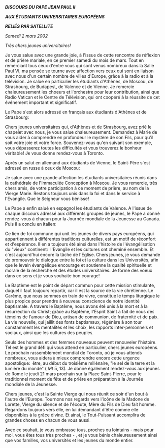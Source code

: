 ***DISCOURS DU PAPE JEAN PAUL II***

***AUX ÉTUDIANTS UNIVERSITAIRES EUROPÉENS***

***RELIÉS PAR SATELLITE***

*Samedi 2 mars 2002*

*Très chers jeunes universitaires!*

Je vous salue avec une grande joie, à l'issue de cette rencontre de réflexion et de prière mariale, en ce premier samedi du mois de mars. Tout en remerciant tous ceux d'entre vous qui sont venus nombreux dans la Salle Paul VI, ma pensée se tourne avec affection vers ceux qui sont en liaison avec nous d'un certain nombre de villes d'Europe, grâce à la radio et à la télévision. Je salue en particulier les étudiants d'Athènes, de Moscou, de Strasbourg, de Budapest, de Valence et de Vienne. Je remercie chaleureusement les choeurs et l'orchestre pour leur contribution, ainsi que Radio Vatican et le Centre de Télévision, qui ont coopéré à la réussite de cet événement important et significatif.

Le Pape s'est alors adressé en français aux étudiants d'Athènes et de Strasbourg:

Chers jeunes universitaires qui, d'Athènes et de Strasbourg, avez prié le chapelet avec nous, je vous salue chaleureusement. Demandez à Marie de vous aider à comprendre en profondeur le mystère de son Fils, pour qu'il soit votre joie et votre force. Souvenez-vous qu'en suivant son exemple, vous dépasserez toutes les difficultés et vous trouverez le bonheur véritable! Je vous donne rendez-vous à Toronto.

Après un salut en allemand aux étudiants de Vienne, le Saint-Père s'est adressé en russe à ceux de Moscou:

Je salue avec une grande affection les étudiants universitaires réunis dans la cathédrale de l'Immaculée Conception à Moscou. Je vous remercie, très chers amis, de votre participation à ce moment de prière, au nom de la Vierge Marie. Restons toujours unis dans la foi et dans le service à l'Evangile. Que le Seigneur vous bénisse!

Le Pape a enfin salué en espagnol les étudiants de Valence. A l'issue de chaque discours adressé aux différents groupes de jeunes, le Pape a donné rendez-vous à chacun pour la Journée mondiale de la Jeunesse au Canada. Puis il a conclu en italien:

Ce lien de foi commune qui unit les jeunes de divers pays européens, qui appartiennent à différentes traditions culturelles, est un motif de réconfort et d'espérance. Il en a toujours été ainsi dans l'histoire de l'évangélisation du "vieux" continent:  l'Evangile et les cultures ont cheminé ensemble. Et c'est aujourd'hui encore la tâche de l'Eglise. Chers jeunes, je vous demande de promouvoir le dialogue entre la foi et la culture dans les Universités, afin que le levain évangélique encourage et soutienne la qualité spirituelle et morale de la recherche et des études universitaires. Je forme des voeux dans ce sens et je vous souhaite bon courage!

Le Baptême est le point de départ commun pour cette mission stimulante, duquel il faut toujours repartir, car il est la source de la vie chrétienne. Le Carême, que nous sommes en train de vivre, constitue le temps liturgique le plus propice pour prendre à nouveau conscience de notre identité baptismale. A travers le Baptême, nous avons été unis à la mort et à la résurrection du Christ; grâce au Baptême, l'Esprit Saint a fait de nous des témoins de l'amour de Dieu, artisan de communion, de fraternité et de paix. La vie nouvelle, qui jaillit des fonts baptismaux, régénère à son tour constamment les mentalités et les choix, les rapports inter-personnels et sociaux, ainsi que les cultures des peuples.

Seuls des hommes et des femmes nouveaux peuvent renouveler l'histoire. Tel est le grand défi qui vous attend en particulier, chers jeunes européens. Le prochain rassemblement mondial de Toronto, où je vous attends nombreux, vous aidera à mieux comprendre encore cette urgence apostolique:  être, au début du troisième millénaire, "le sel de la terre et la lumière du monde" ( *Mt* 5, 13). Je donne également rendez-vous aux jeunes de Rome le jeudi 21 mars prochain sur la Place Saint-Pierre, pour le traditionnel moment de fête et de prière en préparation à la Journée mondiale de la Jeunesse.

Chers jeunes, c'est la Sainte Vierge qui nous réunit ce soir d'un bout à l'autre de l'Europe. Tournons nos regards vers l'icône de la Madone de Lorette, Vierge du silence et de l'écoute, Mère du Fils de Dieu fait homme. Regardons toujours vers elle, en lui demandant d'être comme elle disponibles à la grâce divine. Et ainsi, le Tout-Puissant accomplira de grandes choses en chacun de vous aussi.

Avec ce souhait, je vous embrasse tous, proches ou lointains - mais pour moi, vous êtes tous très proches - , et je vous bénis chaleureusement ainsi que vos familles, vos universités et les jeunes du monde entier.